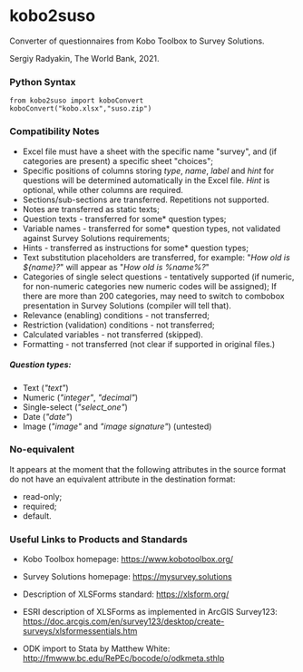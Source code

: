 # kobo2suso
Converter of questionnaires from Kobo Toolbox to Survey Solutions.

Sergiy Radyakin, Thе Wоrld Bаnk, 2021.



### Python Syntax

```
from kobo2suso import koboConvert
koboConvert("kobo.xlsx","suso.zip")
```

### Compatibility Notes
- Excel file must have a sheet with the specific name "survey", and (if categories are present) a specific sheet "choices";
- Specific positions of columns storing *type*, *name*, *label* and *hint* for questions will be determined automatically in the Excel file. *Hint* is optional, while other columns are required.
- Sections/sub-sections are transferred. Repetitions not supported.
- Notes are transferred as static texts;
- Question texts - transferred for some* question types;
- Variable names - transferred for some* question types, not validated against Survey Solutions requirements;
- Hints - transferred as instructions for some* question types;
- Text substitution placeholders are transferred, for example: "*How old is ${name}?*" will appear as "*How old is %name%?*"
- Categories of single select questions - tentatively supported (if numeric, for non-numeric categories new numeric codes will be assigned); If there are more than 200 categories, may need to switch to combobox presentation in Survey Solutions (compiler will tell that).
- Relevance (enabling) conditions - not transferred;
- Restriction (validation) conditions - not transferred;
- Calculated variables - not transferred (skipped).
- Formatting - not transferred (not clear if supported in original files.)

##### **Question types**:
- Text (*"text"*)
- Numeric (*"integer"*, *"decimal"*)
- Single-select (*"select_one"*)
- Date (*"date"*)
- Image (*"image"* and *"image signature"*) (untested)

### No-equivalent

It appears at the moment that the following attributes in the source format do not have an equivalent attribute in the destination format:

- read-only;
- required;
- default.

### Useful Links to Products and Standards

* Kobo Toolbox homepage: https://www.kobotoolbox.org/
* Survey Solutions homepage: https://mysurvey.solutions

* Description of XLSForms standard: https://xlsform.org/
* ESRI description of XLSForms as implemented in ArcGIS Survey123: https://doc.arcgis.com/en/survey123/desktop/create-surveys/xlsformessentials.htm
* ODK import to Stata by Matthew White: http://fmwww.bc.edu/RePEc/bocode/o/odkmeta.sthlp
